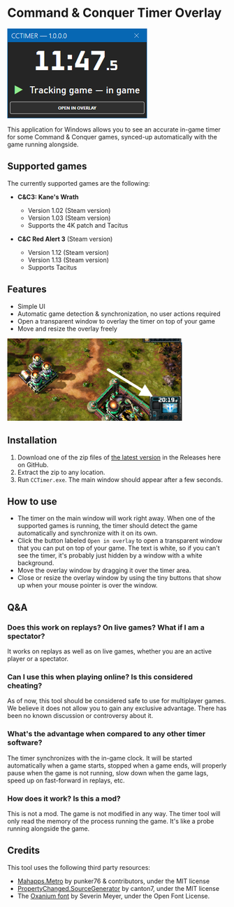 # Command & Conquer Timer Overlay

<img alt="Basic CCTimer UI" src="resources/CCTimerBasicUI.png">

This application for Windows allows you to see an accurate in-game timer for some Command & Conquer games, synced-up automatically with the game running alongside.

## Supported games

The currently supported games are the following:
- **C&C3: Kane's Wrath**
  - Version 1.02 (Steam version)
  - Version 1.03 (Steam version)
  - Supports the 4K patch and Tacitus


- **C&C Red Alert 3** (Steam version)
  - Version 1.12 (Steam version)
  - Version 1.13 (Steam version)
  - Supports Tacitus

## Features

- Simple UI
- Automatic game detection & synchronization, no user actions required
- Open a transparent window to overlay the timer on top of your game
- Move and resize the overlay freely

<img alt="Overlay on top of the game" src="resources/Overlay.png" width="400">

## Installation

1. Download one of the zip files of [the latest version](https://github.com/Doublevil/cctimer/releases/latest) in the Releases here on GitHub.
2. Extract the zip to any location.
3. Run `CCTimer.exe`. The main window should appear after a few seconds.

## How to use

- The timer on the main window will work right away. When one of the supported games is running, the timer should detect the game automatically and synchronize with it on its own.
- Click the button labeled `Open in overlay` to open a transparent window that you can put on top of your game. The text is white, so if you can't see the timer, it's probably just hidden by a window with a white background.
- Move the overlay window by dragging it over the timer area.
- Close or resize the overlay window by using the tiny buttons that show up when your mouse pointer is over the window.

## Q&A

### Does this work on replays? On live games? What if I am a spectator?
It works on replays as well as on live games, whether you are an active player or a spectator.

### Can I use this when playing online? Is this considered cheating?
As of now, this tool should be considered safe to use for multiplayer games. We believe it does not allow you to gain any exclusive advantage. There has been no known discussion or controversy about it.

### What's the advantage when compared to any other timer software?
The timer synchronizes with the in-game clock. It will be started automatically when a game starts, stopped when a game ends, will properly pause when the game is not running, slow down when the game lags, speed up on fast-forward in replays, etc.

### How does it work? Is this a mod?
This is not a mod. The game is not modified in any way. The timer tool will only read the memory of the process running the game. It's like a probe running alongside the game.

## Credits

This tool uses the following third party resources:
- [Mahapps.Metro](https://mahapps.com) by punker76 & contributors, under the MIT license
- [PropertyChanged.SourceGenerator](https://github.com/canton7/PropertyChanged.SourceGenerator) by canton7, under the MIT license
- The [Oxanium font](https://fonts.google.com/specimen/Oxanium) by Severin Meyer, under the Open Font License.
